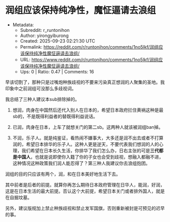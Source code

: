 # 润组应该保持纯净性，魔怔逼请去浪组

- Metadata:
  - Subreddit: r_runtonihon
  - Author: yirongyiburong
  - Created: 2025-09-23 02:21:30 UTC
  - Permalink: https://reddit.com/r/runtonihon/comments/1no5lkf/润组应该保持纯净性魔怔逼请去浪组/
  - URL: https://www.reddit.com/r/runtonihon/comments/1no5lkf/润组应该保持纯净性魔怔逼请去浪组/
  - Ups: 0 | Ratio: 0.47 | Comments: 16


早该切割了，那种只是过嘴炮种族歧视的不要来污染真正想润的人聚集的圣地。我印象中之前润组可没那么多歧视词。

我总结了三种人建议本sub排除掉的。

1.  想润，肉身在中国然后还代入别人在日本的，希望日本政府拦住黄祸这种是最sb的，不是既得利益者的替既得利益说话。

2.  已润，肉身在日本，上车了就想关门的第二sb。这两种人就该被润组ban掉。

3.  不润，乐子人。就是纯鉴证，看热闹不嫌事大，大多还是润不出去或者不打算润的，希望日本排华的乐子人。这种人更是逆天，不要代表我们想润的人的心理，我们希望在日本长久生活，你排华了我们怎么办，日右主张的可是**三代都是中国人**，也就是说即使你入籍了你的子女也会受到歧视，想融入都融不进，这种情况这种政策我们润人能忍得了？第三种人我建议你去浪组抱团。

润组的目的只应该有两个，润，和在日本美好地生活下去。

其中前者是后者的前提。就算你再怎么期待日本政府管理在日华人，能润，好润，这是在日本生活的最大前提。否认这个大前提，希望日本关门或者排外国人，就是在自掘坟墓。

另外，建议版规加上禁止种族歧视和禁止发军国旗，否则重新被封是可预见的迟早的事。

